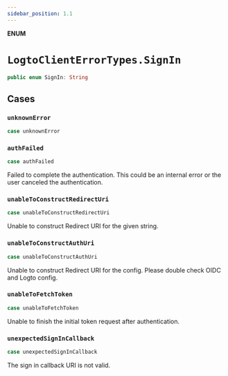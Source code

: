```yaml
---
sidebar_position: 1.1
---
```


**ENUM**

# `LogtoClientErrorTypes.SignIn`

```swift
public enum SignIn: String
```

## Cases
### `unknownError`

```swift
case unknownError
```

### `authFailed`

```swift
case authFailed
```

Failed to complete the authentication.
This could be an internal error or the user canceled the authentication.

### `unableToConstructRedirectUri`

```swift
case unableToConstructRedirectUri
```

Unable to construct Redirect URI for the given string.

### `unableToConstructAuthUri`

```swift
case unableToConstructAuthUri
```

Unable to construct Redirect URI for the config.
Please double check OIDC and Logto config.

### `unableToFetchToken`

```swift
case unableToFetchToken
```

Unable to finish the initial token request after authentication.

### `unexpectedSignInCallback`

```swift
case unexpectedSignInCallback
```

The sign in callback URI is not valid.
